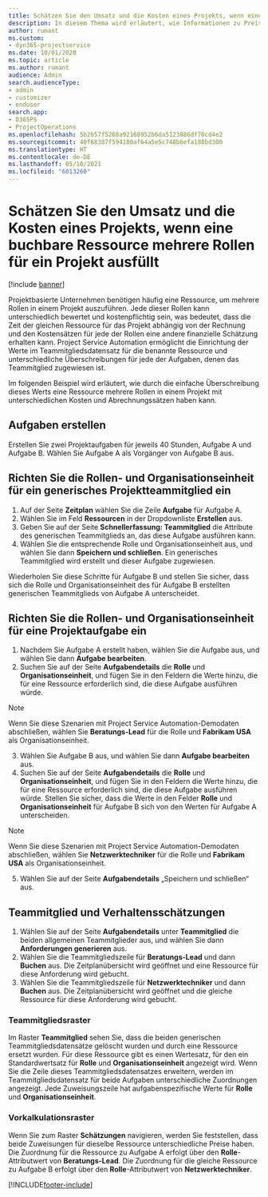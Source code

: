 ```yaml
---
title: Schätzen Sie den Umsatz und die Kosten eines Projekts, wenn eine buchbare Ressource mehrere Rollen für ein Projekt ausfüllt
description: In diesem Thema wird erläutert, wie Informationen zu Preisdimensionen verwendet werden können, um Preis- und Kostenschätzungen für eine Ressource zu unterstützen, die mehrere Rollen in einem Projekt ausfüllt.
author: rumant
ms.custom:
- dyn365-projectservice
ms.date: 10/01/2020
ms.topic: article
ms.author: rumant
audience: Admin
search.audienceType:
- admin
- customizer
- enduser
search.app:
- D365PS
- ProjectOperations
ms.openlocfilehash: 5b2b57f5268a92168952b6da5123886df70cd4e2
ms.sourcegitcommit: 40f68387f594180af64a5e5c748b6efa188bd300
ms.translationtype: HT
ms.contentlocale: de-DE
ms.lasthandoff: 05/10/2021
ms.locfileid: "6013260"
---
```

# <a name="estimate-project-sales-and-costs-when-a-bookable-resource-fills-multiple-roles-for-a-project"></a>Schätzen Sie den Umsatz und die Kosten eines Projekts, wenn eine buchbare Ressource mehrere Rollen für ein Projekt ausfüllt 

[!include [banner](../includes/psa-now-project-operations.md)]

Projektbasierte Unternehmen benötigen häufig eine Ressource, um mehrere Rollen in einem Projekt auszuführen. Jede dieser Rollen kann unterschiedlich bewertet und kostenpflichtig sein, was bedeutet, dass die Zeit der gleichen Ressource für das Projekt abhängig von der Rechnung und den Kostensätzen für jede der Rollen eine andere finanzielle Schätzung erhalten kann. Project Service Automation ermöglicht die Einrichtung der Werte im Teammitgliedsdatensatz für die benannte Ressource und unterschiedliche Überschreibungen für jede der Aufgaben, denen das Teammitglied zugewiesen ist.

Im folgenden Beispiel wird erläutert, wie durch die einfache Überschreibung dieses Werts eine Ressource mehrere Rollen in einem Projekt mit unterschiedlichen Kosten und Abrechnungssätzen haben kann.

## <a name="create-tasks"></a>Aufgaben erstellen
Erstellen Sie zwei Projektaufgaben für jeweils 40 Stunden, Aufgabe A und Aufgabe B. Wählen Sie Aufgabe A als Vorgänger von Aufgabe B aus.

## <a name="set-up-role-and-organization-unit-for-a-generic-project-team-member"></a>Richten Sie die Rollen- und Organisationseinheit für ein generisches Projektteammitglied ein

1. Auf der Seite **Zeitplan** wählen Sie die Zeile **Aufgabe** für Aufgabe A. 
2. Wählen Sie im Feld **Ressourcen** in der Dropdownliste **Erstellen** aus.
3. Geben Sie auf der Seite **Schnellerfassung: Teammitglied** die Attribute des generischen Teammitglieds an, das diese Aufgabe ausführen kann.
4. Wählen Sie die entsprechende Rolle und Organisationseinheit aus, und wählen Sie dann **Speichern und schließen**. Ein generisches Teammitglied wird erstellt und dieser Aufgabe zugewiesen. 

Wiederholen Sie diese Schritte für Aufgabe B und stellen Sie sicher, dass sich die Rolle und Organisationseinheit des für Aufgabe B erstellten generischen Teammitglieds von Aufgabe A unterscheidet. 

## <a name="set-up-role-and-organization-unit-for-a-project-task"></a>Richten Sie die Rollen- und Organisationseinheit für eine Projektaufgabe ein

1. Nachdem Sie Aufgabe A erstellt haben, wählen Sie die Aufgabe aus, und wählen Sie dann **Aufgabe bearbeiten**.
2. Suchen Sie auf der Seite **Aufgabendetails** die **Rolle** und **Organisationseinheit**, und fügen Sie in den Feldern die Werte hinzu, die für eine Ressource erforderlich sind, die diese Aufgabe ausführen würde. 

  > [!NOTE]
  > Wenn Sie diese Szenarien mit Project Service Automation-Demodaten abschließen, wählen Sie **Beratungs-Lead** für die Rolle und **Fabrikam USA** als Organisationseinheit.

3. Wählen Sie Aufgabe B aus, und wählen Sie dann **Aufgabe bearbeiten** aus.
4. Suchen Sie auf der Seite **Aufgabendetails** die **Rolle** und **Organisationseinheit**, und fügen Sie in den Feldern die Werte hinzu, die für eine Ressource erforderlich sind, die diese Aufgabe ausführen würde. Stellen Sie sicher, dass die Werte in den Felder **Rolle** und **Organisationseinheit** für Aufgabe B sich von den Werten für Aufgabe A unterscheiden. 

  > [!NOTE]
  > Wenn Sie diese Szenarien mit Project Service Automation-Demodaten abschließen, wählen Sie **Netzwerktechniker** für die Rolle und **Fabrikam USA** als Organisationseinheit.

5. Wählen Sie auf der Seite **Aufgabendetails** „Speichern und schließen“ aus. 

## <a name="team-member-and-estimates-behavior"></a>Teammitglied und Verhaltensschätzungen 

1. Wählen Sie auf der Seite **Aufgabendetails** unter **Teammitglied** die beiden allgemeinen Teammitglieder aus, und wählen Sie dann **Anforderungen generieren** aus. 
2. Wählen Sie die Teammitgliedszeile für **Beratungs-Lead** und dann **Buchen** aus. Die Zeitplanübersicht wird geöffnet und eine Ressource für diese Anforderung wird gebucht.
3. Wählen Sie die Teammitgliedszeile für **Netzwerktechniker** und dann **Buchen** aus. Die Zeitplanübersicht wird geöffnet und die gleiche Ressource für diese Anforderung wird gebucht.

### <a name="team-member-grid"></a>Teammitgliedsraster 
Im Raster **Teammitglied** sehen Sie, dass die beiden generischen Teammitgliedsdatensätze gelöscht wurden und durch eine Ressource ersetzt wurden. Für diese Ressource gibt es einen Wertesatz, für den ein Standardwertsatz für **Rolle** und **Organisationseinheit** angezeigt wird.
Wenn Sie die Zeile dieses Teammitgliedsdatensatzes erweitern, werden im Teammitgliedsdatensatz für beide Aufgaben unterschiedliche Zuordnungen angezeigt. Jede Zuweisungszeile hat aufgabenspezifische Werte für **Rolle** und **Organisationseinheit**. 

### <a name="estimates-grid"></a>Vorkalkulationsraster 
Wenn Sie zum Raster **Schätzungen** navigieren, werden Sie feststellen, dass beide Zuweisungen für dieselbe Ressource unterschiedliche Preise haben.
Die Zuordnung für die Ressource zu Aufgabe A erfolgt über den **Rolle**-Attributwert von **Beratungs-Lead**. Die Zuordnung für die gleiche Ressource zu Aufgabe B erfolgt über den **Rolle**-Attributwert von **Netzwerktechniker**.



[!INCLUDE[footer-include](../includes/footer-banner.md)]